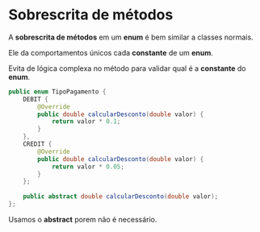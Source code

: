 # Sobrescrita de métodos

A **sobrescrita de métodos** em um **enum** é bem similar a classes normais.

Ele da comportamentos únicos cada **constante** de um **enum**.

Evita de lógica complexa no método para validar qual é a **constante** do **enum**.

```Java
public enum TipoPagamento {  
    DEBIT {  
        @Override  
        public double calcularDesconto(double valor) {  
            return valor * 0.1;  
        }
    },
    CREDIT {  
        @Override  
        public double calcularDesconto(double valor) {  
            return valor * 0.05;  
        }
    };  
  
    public abstract double calcularDesconto(double valor);
};
```
Usamos o **abstract** porem não é necessário.

